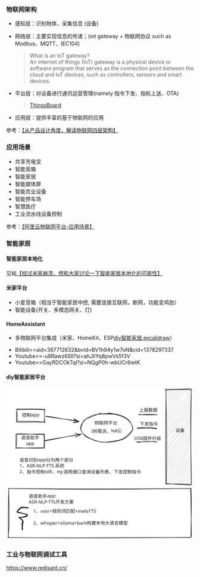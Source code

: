 ### 物联网架构 <!-- {docsify-ignore-all} -->

* 感知层：识别物体，采集信息 (设备)
* 网络层：主要实现信息的传递；(iot gateway + 物联网协议 such as Modbus、MQTT、IEC104)
  > What is an IoT gateway?  
  > An internet of things (IoT) gateway is a physical device or software program that serves as the connection point
  between the cloud and IoT devices, such as controllers, sensors and smart devices.

* 平台层：对设备进行通讯运营管理(namely 指令下发、指标上送、OTA)
  > [ThingsBoard](https://github.com/thingsboard/thingsboard)
* 应用层：提供丰富的基于物联网的应用

参考：[【从产品设计角度，解读物联网四层架构】](https://www.woshipm.com/pd/4336597.html)

### 应用场景

* 共享充电宝
* 智能音箱
* 智能家居
* 智能媒体屏
* 智能农业设备
* 智能停车场
* 智慧医疗
* 工业流水线设备控制

参考：[【阿里云物联网平台-应用场景】](https://help.aliyun.com/zh/iot/product-overview/common-scenarios)

### 智能家居

#### 智能家居本地化

见帖[【经过米家崩溃，想和大家讨论一下智能家居本地化的可能性】](https://v2ex.com/t/860266)

#### 米家平台

* 小爱音箱（相当于智能家居中控, 需要连接互联网，断网，功能变鸡肋）
* 智能设备(开关、多模态网关、灯)

#### HomeAssistant

* 多物联网平台集成（米家、HomeKit、ESP[diy智能家居.excalidraw](..%2F..%2F..%2F..%2FDocuments%2Fdiy%D6%C7%C4%DC%BC%D2%BE%D3.excalidraw)）

- Bilibili>>aid=367712632&bvid=BV1h94y1w7oN&cid=1378297337
- Youtube>>-u8Rawz6SlI?si=ahJIlYq8pwVs5f3V
- Youtube>>GayRDCOkTqI?si=NQgP0h-wbUCr6wtK

#### diy智能家居平台

![diy智能家居平台](diy智能家居.excalidraw.svg)



### 工业与物联网调试工具
https://www.redisant.cn/
